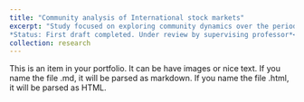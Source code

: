 ```yaml
---
title: "Community analysis of International stock markets"
excerpt: "Study focused on exploring community dynamics over the period of 2008-2020. The countries, whoose stock markets are analyzed are, India, Japan, China, Singapore, Hong Kong, US & UK. Networks are significantly important for policy makers and investors too, since it enables an analyis of the group behavious of the markets, which is a major aim of the study. <br>
*Status: First draft completed. Under review by supervising professor*<br/><img src='/images/networks_web.png'>"
collection: research
---
```


This is an item in your portfolio. It can be have images or nice text. If you name the file .md, it will be parsed as markdown. If you name the file .html, it will be parsed as HTML. 
